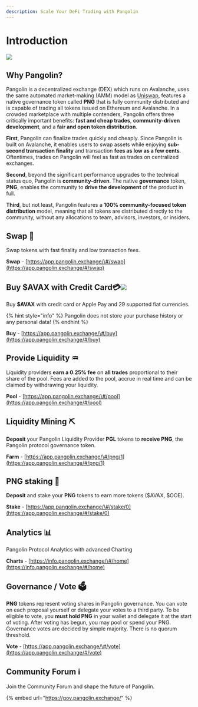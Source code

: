 ```yaml
---
description: Scale Your DeFi Trading with Pangolin
---
```


# Introduction

![](.gitbook/assets/logo.svg)

## Why Pangolin?

Pangolin is a decentralized exchange \(DEX\) which runs on Avalanche, uses the same automated market-making \(AMM\) model as [Uniswap](https://docs.uniswap.org/protocol/V2/concepts/protocol-overview/how-uniswap-works), features a native governance token called **PNG** that is fully community distributed and is capable of trading all tokens issued on Ethereum and Avalanche. In a crowded marketplace with multiple contenders, Pangolin offers three critically important benefits: **fast and cheap trades**, **community-driven development**, and a **fair and open token distribution**.

**First**, Pangolin can finalize trades quickly and cheaply. Since Pangolin is built on Avalanche, it enables users to swap assets while enjoying **sub-second transaction finality** and transaction **fees as low as a few cents**. Oftentimes, trades on Pangolin will feel as fast as trades on centralized exchanges. 

**Second**, beyond the significant performance upgrades to the technical status quo, Pangolin is **community-driven**. The native **governance** token, **PNG**, enables the community to **drive the development** of the product in full. 

**Third**, but not least, Pangolin features a **100% community-focused token distribution** model, meaning that all tokens are distributed directly to the community, without any allocations to team, advisors, investors, or insiders.

## **Swap** 💱 

Swap tokens with fast finality and low transaction fees.

**Swap** - [https://app.pangolin.exchange/\#/swap](https://app.pangolin.exchange/#/swap)

## Buy $AVAX with Credit Card💳![](.gitbook/assets/pay.png) 

Buy **$AVAX** with credit card or Apple Pay and 29 supported fiat currencies.

{% hint style="info" %}
Pangolin does not store your purchase history or any personal data!
{% endhint %}

**Buy** - [https://app.pangolin.exchange/\#/buy](https://app.pangolin.exchange/#/buy)

## Provide Liquidity ♒ 

Liquidity providers **earn a 0.25% fee** on **all trades** proportional to their share of the pool. Fees are added to the pool, accrue in real time and can be claimed by withdrawing your liquidity.

**Pool** - [https://app.pangolin.exchange/\#/pool](https://app.pangolin.exchange/#/pool)

## Liquidity Mining ⛏ 

**Deposit** your Pangolin Liquidity Provider **PGL** tokens to **receive PNG**, the Pangolin protocol governance token.

**Farm** - [https://app.pangolin.exchange/\#/png/1](https://app.pangolin.exchange/#/png/1)

## PNG staking 🥩 

**Deposit** and stake your **PNG** tokens to earn more tokens \($AVAX, $OOE\).

**Stake** - [https://app.pangolin.exchange/\#/stake/0](https://app.pangolin.exchange/#/stake/0)

## Analytics 📊 

Pangolin Protocol Analytics with advanced Charting

**Charts** - [https://info.pangolin.exchange/\#/home](https://info.pangolin.exchange/#/home)

## Governance / Vote 🗳 

**PNG** tokens represent voting shares in Pangolin governance. You can vote on each proposal yourself or delegate your votes to a third party. To be eligible to vote, you **must hold PNG** in your wallet and delegate it at the start of voting. After voting has begun, you may pool or spend your PNG. Governance votes are decided by simple majority. There is no quorum threshold.

**Vote** - [https://app.pangolin.exchange/\#/vote](https://app.pangolin.exchange/#/vote)

## Community Forum ℹ 

Join the Community Forum and shape the future of Pangolin.

{% embed url="https://gov.pangolin.exchange/" %}



